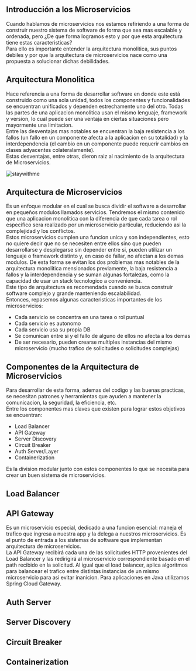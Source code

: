 ## Introducción a los Microservicios
Cuando hablamos de microservicios nos estamos refiriendo a una forma de construir nuestro sistema de software de forma que sea mas escalable y ordenada, pero ¿De que forma logramos esto y por que esta arquitectura tiene estas caracteristicas?  
Para ello es importante entender la arquitectura monolitica, sus puntos debiles y por que la arquitectura de microservicios nace como una propuesta a solucionar dichas debilidades.

## Arquitectura Monolitica
Hace referencia a una forma de desarrollar software en donde este está construido como una sola unidad, todos los componentes y funcionalidades se encuentran unificados y dependen estrechamente uno del otro. Todas las partes de una aplicacion monolitica usan el mismo lenguaje, framework y version, lo cual puede ser una ventaja en ciertas situaciones pero mayormente una limitacion.   
Entre las desventajas mas notables se encuentran la baja resistencia a los fallos (un fallo en un componente afecta a la aplicacion en su totalidad) y la interdependencia (el cambio en un componente puede requerir cambios en clases adyacentes colateralamente).  
Estas desventajas, entre otras, dieron raiz al nacimiento de la arquitectura de Microservicios.

![staywithme](https://miro.medium.com/v2/resize:fit:1400/1*TRmj8lWyzCufEGjxCONAog.jpeg)

## Arquitectura de Microservicios
Es un enfoque modular en el cual se busca dividir el software a desarrollar en pequeños modulos llamados servicios. Tendremos el mismo contenido que una aplicacion monolitica con la diferencia de que cada tarea o rol especifico sera realizado por un microservicio particular, reduciendo asi la complejidad y los conflictos.  
Estos microservicios cumplen una funcion unica y son independientes, esto no quiere decir que no se necesiten entre ellos sino que pueden desarrollarse y desplegarse sin depender entre si, pueden utilizar un lenguaje o framework distinto y, en caso de fallar, no afectan a los demas modulos. De esta forma se evitan los dos problemas mas notables de la arquitectura monolitica mensionados previamente, la baja resistencia a fallos y la interdependencia y se suman algunas fortalezas, como la capacidad de usar un stack tecnologico a conveniencia.  
Este tipo de arquitectura es recomendada cuando se busca construir software complejo y grande manteniendo escalabilidad.  
Entonces, repasemos algunas caracteristicas importantes de los microservicios:
  - Cada servicio se concentra en una tarea o rol puntual
  - Cada servicio es autonomo 
  - Cada servicio usa su propia DB
  - Se comunican entre si y el fallo de alguno de ellos no afecta a los demas
  - De ser necesario, pueden crearse multiples instancias del mismo microservicio (mucho trafico de solicitudes o solicitudes complejas) 

## Componentes de la Arquitectura de Microservicios
Para desarrollar de esta forma, ademas del codigo y las buenas practicas, se necesitan patrones y herramientas que ayuden a mantener la comunicacion, la seguridad, la eficiencia, etc.   
Entre los componentes mas claves que existen para lograr estos objetivos se encuentran:
  - Load Balancer
  - API Gateway
  - Server Discovery
  - Circuit Breaker
  - Auth Server/Layer
  - Containerization
    
Es la division modular junto con estos componentes lo que se necesita para crear un buen sistema de microservicios.

## Load Balancer

## API Gateway
Es un microservicio especial, dedicado a una funcion esencial: maneja el trafico que ingresa a nuestra app y la delega a nuestros microservicios. Es el punto de entrada a los sistemas de software que implementan arquitectura de microservicios.  
La API Gateway recibirá cada una de las solicitudes HTTP provenientes del Load Balancer y las redirigirá al microservicio correspondiente basado en el path recibido en la solicitud. Al igual que el load balancer, aplica algoritmos para balancear el trafico entre distintas instancias de un mismo microservicio para asi evitar inanicion.
Para aplicaciones en Java utilizamos Spring Cloud Gateway. 
## Auth Server
## Server Discovery
## Circuit Breaker
## Containerization
